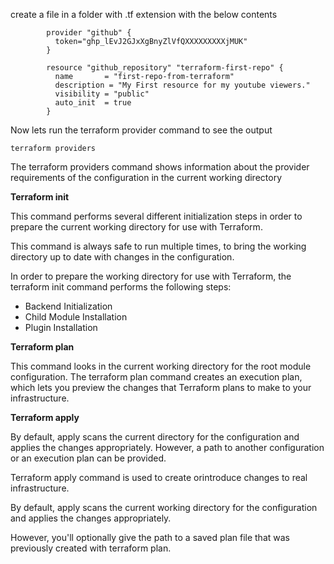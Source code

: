 

create a file in a folder with .tf extension with the below contents



			provider "github" {
			  token="ghp_lEvJ2GJxXgBnyZlVfQXXXXXXXXXjMUK"
			}
			
			resource "github_repository" "terraform-first-repo" {
			  name       = "first-repo-from-terraform"
			  description = "My First resource for my youtube viewers."
			  visibility = "public"
			  auto_init  = true
			}


Now lets run the terraform provider command to see the output 


	terraform providers


The terraform providers command shows information about the provider requirements of the configuration in the current working directory 


**Terraform init** 

This command performs several different initialization steps in order to prepare the current working directory for use with Terraform.

This command is always safe to run multiple times, to bring the working directory up to date with changes in the configuration.

In order to prepare the working directory for use with Terraform, the terraform init command performs the following steps:

- Backend Initialization
- Child Module Installation
- Plugin Installation

**Terraform plan**

This command looks in the current working directory for the root module configuration. The terraform plan command creates an execution plan, which lets you preview the changes that Terraform plans to make to your infrastructure. 


**Terraform apply**

By default, apply scans the current directory for the configuration and applies the changes appropriately. However, a path to another configuration or an execution plan can be provided.

Terraform apply command is used to create orintroduce changes to real infrastructure.

By default, apply scans the current working directory for the configuration and applies the changes appropriately.

However, you'll optionally give the path to a saved plan file that was previously created with terraform plan.

